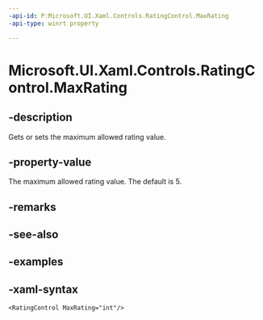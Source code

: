 ```yaml
---
-api-id: P:Microsoft.UI.Xaml.Controls.RatingControl.MaxRating
-api-type: winrt property

---
```

<!-- Property syntax.
public int MaxRating { get;  set; }
-->

# Microsoft.UI.Xaml.Controls.RatingControl.MaxRating


## -description

Gets or sets the maximum allowed rating value.


## -property-value

The maximum allowed rating value. The default is 5.


## -remarks


## -see-also


## -examples


## -xaml-syntax

```xaml
<RatingControl MaxRating="int"/>
```


